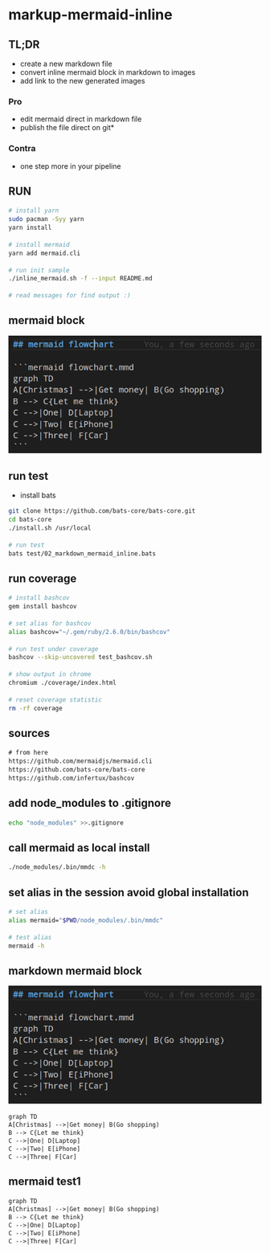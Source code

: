 # markup-mermaid-inline

## TL;DR

- create a new markdown file
- convert inline mermaid block in markdown to images
- add link to the new generated images

### Pro

- edit mermaid direct in markdown file
- publish the file direct on git*

### Contra

- one step more in your pipeline

## RUN

```bash
# install yarn
sudo pacman -Syy yarn
yarn install

# install mermaid
yarn add mermaid.cli

# run init sample
./inline_mermaid.sh -f --input README.md

# read messages for find output :)
```

## mermaid block

![Alt mermaid_block.png](./doc/images/mermaid-block.png)

## run test

- install bats

```bash
git clone https://github.com/bats-core/bats-core.git
cd bats-core
./install.sh /usr/local

# run test
bats test/02_markdown_mermaid_inline.bats
```

## run coverage

```bash
# install bashcov
gem install bashcov

# set alias for bashcov
alias bashcov="~/.gem/ruby/2.6.0/bin/bashcov"

# run test under coverage
bashcov --skip-uncovered test_bashcov.sh

# show output in chrome
chromium ./coverage/index.html

# reset coverage statistic
rm -rf coverage

```

## sources

```txt sources
# from here
https://github.com/mermaidjs/mermaid.cli
https://github.com/bats-core/bats-core
https://github.com/infertux/bashcov

```

## add node_modules to .gitignore

```bash add_node_modules_to_gitignore
echo "node_modules" >>.gitignore
```

## call mermaid as local install

```bash call mermaid
./node_modules/.bin/mmdc -h
```

## set alias in the session avoid global installation

```bash set_alias
# set alias
alias mermaid="$PWD/node_modules/.bin/mmdc"

# test alias
mermaid -h
```

## markdown mermaid block

![Alt test_flowchart.mmd](./doc/images/mermaid-block.png)

```mermaid flowchart.mmd
graph TD
A[Christmas] -->|Get money| B(Go shopping)
B --> C{Let me think}
C -->|One| D[Laptop]
C -->|Two| E[iPhone]
C -->|Three| F[Car]
```

## mermaid test1

```mermaid test_flowchart1.mmd
graph TD
A[Christmas] -->|Get money| B(Go shopping)
B --> C{Let me think}
C -->|One| D[Laptop]
C -->|Two| E[iPhone]
C -->|Three| F[Car]
```
